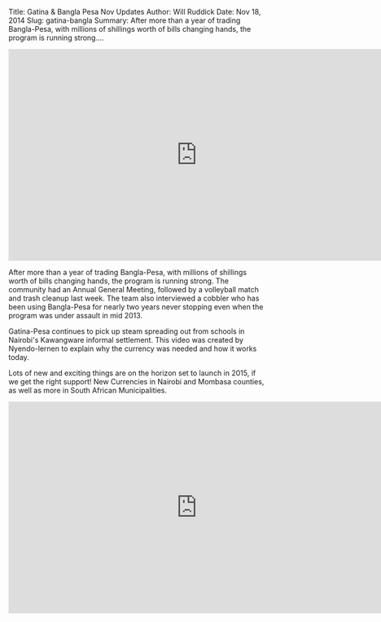 Title: Gatina & Bangla Pesa Nov Updates
Author: Will Ruddick
Date: Nov 18, 2014
Slug: gatina-bangla
Summary: After more than a year of trading Bangla-Pesa, with millions of shillings worth of bills changing hands, the program is running strong....

<iframe width="740" height="416" src="https://www.youtube.com/embed/Xe5d8SwwpOo" title="YouTube video player" frameborder="0" allow="accelerometer; autoplay; clipboard-write; encrypted-media; gyroscope; picture-in-picture" allowfullscreen></iframe>

After more than a year of trading Bangla-Pesa, with millions of
shillings worth of bills changing hands, the program is running strong.
The community had an Annual General Meeting, followed by a volleyball
match and trash cleanup last week. The team also interviewed a cobbler
who has been using Bangla-Pesa for nearly two years never stopping even
when the program was under assault in mid 2013.

Gatina-Pesa continues to pick up steam spreading out from schools in
Nairobi's Kawangware informal settlement. This video was created by
Nyendo-lernen to explain why the currency was needed and how it works
today.

Lots of new and exciting things are on the horizon set to launch in
2015, if we get the right support! New Currencies in Nairobi and Mombasa
counties, as well as more in South African Municipalities.

<iframe width="740" height="416" src="https://www.youtube.com/embed/SQrnN5QXdVM" title="YouTube video player" frameborder="0" allow="accelerometer; autoplay; clipboard-write; encrypted-media; gyroscope; picture-in-picture" allowfullscreen></iframe>
